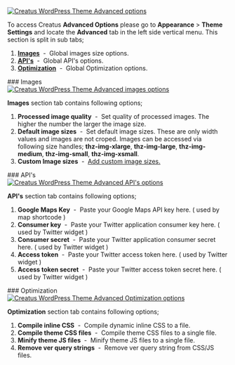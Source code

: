 <div class="thz-lightbox-gallery" markdown="1">
<div class="thz-doc-image max">
<a class="thz-lightbox mfp-image" href="../../docs-media/advanced-options.jpg" data-mfp-title="Creatus WordPress Theme Advanced options" data-modal-size="large">
	<img src="../../docs-media/advanced-options.jpg" alt="Creatus WordPress Theme Advanced options" />
</a>
</div>

<div markdown="1">

To access Creatus __Advanced Options__ please go to __Appearance__ >  __Theme Settings__ and locate the __Advanced__ tab in the left side vertical menu. This section is split in sub tabs;

</div>


1. <a href="#images" class="thz-scroll">__Images__</a> &nbsp;-&nbsp; Global images size options.
1. <a href="#apis" class="thz-scroll">__API's__</a> &nbsp;-&nbsp; Global API's options.
1. <a href="#optimisation" class="thz-scroll">__Optimization__</a> &nbsp;-&nbsp; Global Optimization options.



<div id="images" markdown="1">
### Images
<div class="thz-doc-image max">
<a class="thz-lightbox mfp-image" href="../../docs-media/advanced-images-options.jpg" data-mfp-title="Creatus WordPress Theme Advanced images options" data-modal-size="large">
	<img src="../../docs-media/advanced-images-options.jpg" alt="Creatus WordPress Theme Advanced images options" />
</a>
</div>

__Images__ section tab contains following options;


1. __Processed image quality__ &nbsp;-&nbsp; Set quality of processed images. The higher the number the larger the image size.
1. __Default image sizes__ &nbsp;-&nbsp; Set default image sizes. These are only width values and images are not croped. Images can be accessed via following size handles; __thz-img-xlarge__, __thz-img-large__, __thz-img-medium__, __thz-img-small__, __thz-img-xsmall__.
1. __Custom Image sizes__ &nbsp;-&nbsp; <a class="thz-lightbox mfp-image" href="../../docs-media/custom-image-sizes-popup.jpg" data-mfp-title="Creatus WordPress Theme Custom image sizes options" data-modal-size="large">Add custom image sizes.</a>
</div>

<div id="apis" markdown="1">
### API's
<div class="thz-doc-image max">
<a class="thz-lightbox mfp-image" href="../../docs-media/apis-options.jpg" data-mfp-title="Creatus WordPress Theme Advanced API's options" data-modal-size="large">
	<img src="../../docs-media/apis-options.jpg" alt="Creatus WordPress Theme Advanced API's options" />
</a>
</div>

__API's__ section tab contains following options;


1. __Google Maps Key__ &nbsp;-&nbsp; Paste your Google Maps API key here. ( used by map shortcode )
1. __Consumer key__ &nbsp;-&nbsp; Paste your Twitter application consumer key here. ( used by Twitter widget ) 
1. __Consumer secret__ &nbsp;-&nbsp; Paste your Twitter application consumer secret here. ( used by Twitter widget ) 
1. __Access token__ &nbsp;-&nbsp; Paste your Twitter access token here. ( used by Twitter widget ) 
1. __Access token secret__ &nbsp;-&nbsp; Paste your Twitter access token secret here. ( used by Twitter widget ) 
</div>



<div id="optimization" markdown="1">
### Optimization
<div class="thz-doc-image max">
<a class="thz-lightbox mfp-image" href="../../docs-media/optimizations-options.jpg" data-mfp-title="Creatus WordPress Theme Advanced Optimization options" data-modal-size="large">
	<img src="../../docs-media/optimizations-options.jpg" alt="Creatus WordPress Theme Advanced Optimization options" />
</a>
</div>

__Optimization__ section tab contains following options;


1. __Compile inline CSS__ &nbsp;-&nbsp; Compile dynamic inline CSS to a file.
1. __Compile theme CSS files__ &nbsp;-&nbsp; Compile theme CSS files to a single file.
1. __Minify theme JS files__ &nbsp;-&nbsp; Minify theme JS files to a single file.
1. __Remove ver query strings__ &nbsp;-&nbsp; Remove ver query string from CSS/JS files.
</div>



</div>